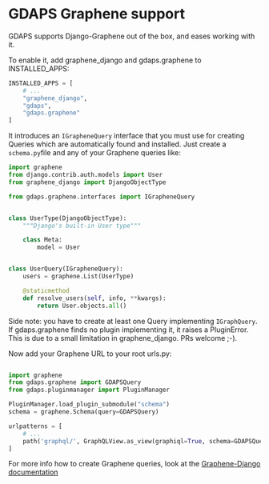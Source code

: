 # GDAPS Graphene support

GDAPS supports Django-Graphene out of the box, and eases working with it.

To enable it, add graphene_django and gdaps.graphene to INSTALLED_APPS:

```python
INSTALLED_APPS = [
    # ...
    "graphene_django",
    "gdaps",
    "gdaps.graphene"
]
```

It introduces an `IGrapheneQuery` interface that you must use for creating Queries which are automatically found and installed. Just create a `schema.py`file and any of your Graphene queries like:

```python
import graphene
from django.contrib.auth.models import User
from graphene_django import DjangoObjectType

from gdaps.graphene.interfaces import IGrapheneQuery


class UserType(DjangoObjectType):
    """Django's built-in User type"""

    class Meta:
        model = User


class UserQuery(IGrapheneQuery):
    users = graphene.List(UserType)

    @staticmethod
    def resolve_users(self, info, **kwargs):
        return User.objects.all()
```

Side note: you have to create at least one Query implementing `IGraphQuery`. If gdaps.graphene finds no plugin implementing it, it raises a PluginError. This is due to a small limitation in graphene_django. PRs welcome ;-).

Now add your Graphene URL to your root urls.py:
```python

import graphene
from gdaps.graphene import GDAPSQuery
from gdaps.pluginmanager import PluginManager

PluginManager.load_plugin_submodule("schema")
schema = graphene.Schema(query=GDAPSQuery)

urlpatterns = [
    # ...
    path('graphql/', GraphQLView.as_view(graphiql=True, schema=GDAPSQuery)),
]

```

For more info how to create Graphene queries, look at the [Graphene-Django documentation](http://docs.graphene-python.org/projects/django/en/latest/)
